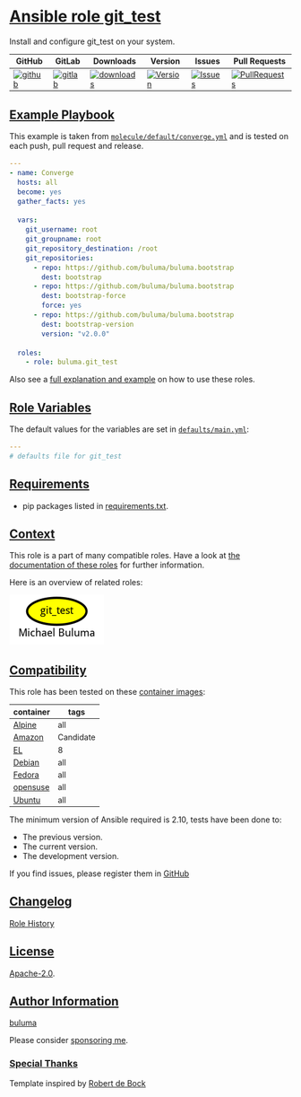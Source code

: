# [Ansible role git_test](#git_test)

Install and configure git_test on your system.

|GitHub|GitLab|Downloads|Version|Issues|Pull Requests|
|------|------|-------|-------|------|-------------|
|[![github](https://github.com/buluma/ansible-role-git_test/actions/workflows/molecule.yml/badge.svg)](https://github.com/buluma/ansible-role-git_test/actions/workflows/molecule.yml)|[![gitlab](https://gitlab.com/shadowwalker/ansible-role-git_test/badges/master/pipeline.svg)](https://gitlab.com/shadowwalker/ansible-role-git_test)|[![downloads](https://img.shields.io/ansible/role/d/)](https://galaxy.ansible.com/buluma/git_test)|[![Version](https://img.shields.io/github/release/buluma/ansible-role-git_test.svg)](https://github.com/buluma/ansible-role-git_test/releases/)|[![Issues](https://img.shields.io/github/issues/buluma/ansible-role-git_test.svg)](https://github.com/buluma/ansible-role-git_test/issues/)|[![PullRequests](https://img.shields.io/github/issues-pr-closed-raw/buluma/ansible-role-git_test.svg)](https://github.com/buluma/ansible-role-git_test/pulls/)|

## [Example Playbook](#example-playbook)

This example is taken from [`molecule/default/converge.yml`](https://github.com/buluma/ansible-role-git_test/blob/master/molecule/default/converge.yml) and is tested on each push, pull request and release.

```yaml
---
- name: Converge
  hosts: all
  become: yes
  gather_facts: yes

  vars:
    git_username: root
    git_groupname: root
    git_repository_destination: /root
    git_repositories:
      - repo: https://github.com/buluma/buluma.bootstrap
        dest: bootstrap
      - repo: https://github.com/buluma/buluma.bootstrap
        dest: bootstrap-force
        force: yes
      - repo: https://github.com/buluma/buluma.bootstrap
        dest: bootstrap-version
        version: "v2.0.0"

  roles:
    - role: buluma.git_test
```

Also see a [full explanation and example](https://buluma.github.io/how-to-use-these-roles.html) on how to use these roles.

## [Role Variables](#role-variables)

The default values for the variables are set in [`defaults/main.yml`](https://github.com/buluma/ansible-role-git_test/blob/master/defaults/main.yml):

```yaml
---
# defaults file for git_test
```

## [Requirements](#requirements)

- pip packages listed in [requirements.txt](https://github.com/buluma/ansible-role-git_test/blob/master/requirements.txt).


## [Context](#context)

This role is a part of many compatible roles. Have a look at [the documentation of these roles](https://buluma.github.io/) for further information.

Here is an overview of related roles:

![dependencies](https://raw.githubusercontent.com/buluma/ansible-role-git_test/png/requirements.png "Dependencies")

## [Compatibility](#compatibility)

This role has been tested on these [container images](https://hub.docker.com/u/buluma):

|container|tags|
|---------|----|
|[Alpine](https://hub.docker.com/repository/docker/buluma/alpine/general)|all|
|[Amazon](https://hub.docker.com/repository/docker/buluma/amazonlinux/general)|Candidate|
|[EL](https://hub.docker.com/repository/docker/buluma/enterpriselinux/general)|8|
|[Debian](https://hub.docker.com/repository/docker/buluma/debian/general)|all|
|[Fedora](https://hub.docker.com/repository/docker/buluma/fedora/general)|all|
|[opensuse](https://hub.docker.com/repository/docker/buluma/opensuse/general)|all|
|[Ubuntu](https://hub.docker.com/repository/docker/buluma/ubuntu/general)|all|

The minimum version of Ansible required is 2.10, tests have been done to:

- The previous version.
- The current version.
- The development version.

If you find issues, please register them in [GitHub](https://github.com/buluma/ansible-role-git_test/issues)

## [Changelog](#changelog)

[Role History](https://github.com/buluma/ansible-role-git_test/blob/master/CHANGELOG.md)

## [License](#license)

[Apache-2.0](https://github.com/buluma/ansible-role-git_test/blob/master/LICENSE).

## [Author Information](#author-information)

[buluma](https://buluma.github.io/)

Please consider [sponsoring me](https://github.com/sponsors/buluma).

### [Special Thanks](#special-thanks)

Template inspired by [Robert de Bock](https://github.com/robertdebock)
